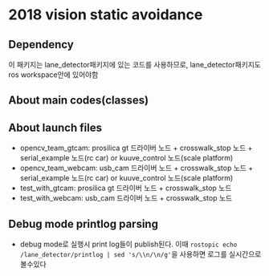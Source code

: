 # 2018 vision static avoidance

## Dependency
이 패키지는 lane_detector패키지에 있는 코드를 사용하므로, lane_detector패키지도 ros workspace안에 있어야함

## About main codes(classes)

## About launch files
* opencv_team_gtcam: prosilica gt 드라이버 노드 + crosswalk_stop 노드 + serial_example 노드(rc car) or kuuve_control 노드(scale platform)
* opencv_team_webcam: usb_cam 드라이버 노드 + crosswalk_stop 노드 + serial_example 노드(rc car) or kuuve_control 노드(scale platform)
* test_with_gtcam: prosilica gt 드라이버 노드 + crosswalk_stop 노드
* test_with_webcam: usb_cam 드라이버 노드 + crosswalk_stop 노드

## Debug mode printlog parsing
* debug mode로 실행시 print log들이 publish된다. 이때 `rostopic echo /lane_detector/printlog | sed 's/\\n/\n/g'`을 사용하면 로그를 실시간으로 볼수있다
